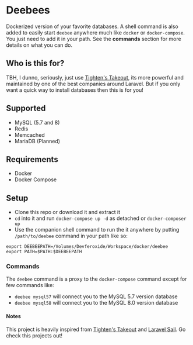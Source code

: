 # Deebees
Dockerized version of your favorite databases. A shell command is also added to easily start `deebee` anywhere much like `docker` or `docker-compose`. You just need to add it in your path. See the **commands** section for more details on what you can do.

## Who is this for?
TBH, I dunno, seriously, just use [Tighten's Takeout](https://github.com/tighten/takeout), its more powerful and maintained by one of the best companies around Laravel. But if you only want a quick way to install databases then this is for you!

## Supported
- MySQL (5.7 and 8)
- Redis
- Memcached
- MariaDB (Planned)

## Requirements
- Docker
- Docker Compose

## Setup
- Clone this repo or download it and extract it
- `cd` into it and run `docker-compose up -d` as detached or `docker-composer up`
- Use the companion shell command to run the it anywhere by putting `/path/to/deebee` command in your path like so:
```
export DEEBEEPATH=/Volumes/Devferoxide/Workspace/docker/deebee
export PATH=$PATH:$DEEBEEPATH
```

### Commands
The `deebee` command is a proxy to the `docker-compose` command except for few commands like: 
- `deebee mysql57` will connect you to the MySQL 5.7 version database
- `deebee mysql58` will connect you to the MySQL 8.0 version database


#### Notes
This project is heavily inspired from [Tighten's Takeout](https://github.com/tighten/takeout) and [Laravel Sail](https://github.com/laravel/sail). Go check this projects out!
